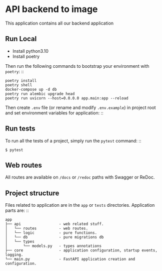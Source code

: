 # API backend to image
This application contains all our backend application

##  Run Local

* Install python3.10
* Install poetry

Then run the following commands to bootstrap your environment with ``poetry``: ::

    poetry install
    poetry shell
    docker-compose up -d db
    poetry run alembic upgrade head
    poetry run uvicorn --host=0.0.0.0 app.main:app --reload

Then create ``.env`` file (or rename and modify ``.env.example``) in project root and set environment variables for application: ::

Run tests
---------

To run all the tests of a project, simply run the ``pytest`` command: ::

    $ pytest



Web routes
----------

All routes are available on ``/docs`` or ``/redoc`` paths with Swagger or ReDoc.


Project structure
-----------------

Files related to application are in the ``app`` or ``tests`` directories.
Application parts are:
::

    app
    ├── api                 - web related stuff.
    │   └── routes          - web routes.
    │   └── logic           - pure functions.
    │   └── db              - pure migrations db
    │   └── types 
    │       └── models.py   - types annotations
    ├── core                - application configuration, startup events, logging.
    └── main.py             - FastAPI application creation and configuration.


